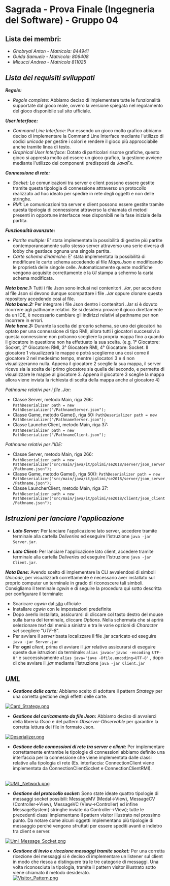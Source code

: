   
# Sagrada - Prova Finale (Ingegneria del Software) - Gruppo 04     
 ## Lista dei membri:    
    
 - *Ghobryal Anton - Matricola: 844941*    
 - *Guida Samuele - Matricola: 806408* 
 - *Micucci Andrea - Matricola 811025*    
 ## ***Lista dei requisiti sviluppati***    
 ***Regole:***    
 - *Regole complete:* Abbiamo deciso di implementare tutte le funzionalità supportate dal gioco reale, ovvero la                          versione spiegata nel regolamento del gioco disponibile sul sito ufficiale.    
    
***User Interface:***    
 - *Command Line Interface:* Pur essendo un gioco molto grafico abbiamo deciso di implementare la Command Line Interface mediante l'utilizzo di codici *unicode* per gestire i colori e rendere il gioco più approcciabile anche tramite linea di testo.    
 - *Graphical User Interface:* Dotato di particolari risorse grafiche, questo gioco si appresta molto ad essere un gioco grafico, la gestione avviene mediante l'utilizzo dei componenti predisposti da *JavaFx*.    
    
***Connessione di rete:***    
 - *Socket:* Le comunicazioni tra server e client possono essere gestite tramite questa tipologia di connessione attraverso un protocollo realizzato ad hoc ideato per spedire in rete degli oggetti e non delle stringhe.    
 - *RMI:* Le comunicazioni tra server e client possono essere gestite tramite questa tipologia di connessione attraverso la chiamata di metodi presenti in opportune interfacce rese disponibili nella fase iniziale della partita.    
    
***Funzionalità avanzate:***    
 - *Partite multiple:* E' stata implementata la possibilità di gestire più partite contemporaneamente sullo stesso server attraverso una serie diversa di lobby che gestisce ognuna una singola partita.    
 - *Carte schema dinamiche:* E' stata implementata la possibilità di modificare le carte schema accedendo al file *Maps.Json* e modificando le proprietà delle singole celle. Automaticamente queste modifiche vengono acquisite correttamente e la *UI* stampa a schermo la carta schema modificata.    
    
***Nota bene.1:*** Tutti i file Json sono inclusi nei contenitori *.Jar*, per accedere al file Json si devono dunque scompattare i file *.Jar* oppure clonare questa repository accedendo così al file.    
***Nota bene.2:*** Per integrare i file Json dentro i contenitori .Jar si è dovuto ricorrere agli pathname relativi. Se si desidera provare il gioco direttamente da un IDE, è necessario cambiare gli indirizzi relativi al pathname per non incorrere in errori.    
***Note bene.3:*** Durante la scelta del proprio schema, se uno dei giocatori ha optato per una connessione di tipo RMI, allora tutti i giocatori successivi a questa connessione non potranno scegliere la propria mappa fino a quando il giocatore in questione non ha effettuato la sua scelta. (e.g. 1° Giocatore: Socket, 2° Giocatore: RMI, 3° Giocatore RMI, 4° Giocatore:  Socket. Il giocatore 1 visualizzerà le mappe e potrà sceglierne una così come il giocatore 2  nel medesimo tempo, mentre i giocatori 3 e 4 non visualizzeranno nulla. Appena il giocatore 2 sceglie la sua mappa, il server riceve sia la scelta del primo giocatore sia quella del secondo, e permette di visualizzare le mappe al giocatore 3. Appena il giocatore 3 sceglie la mappa allora viene inviata la richiesta di scelta della mappa anche al giocatore 4)  
    
*Pathname relativi per i file .Jar:*    
    
 - Classe Server, metodo Main, riga 266:     
`PathDeserializer path = new PathDeserializer("/PathnameServer.json");`  
- Classe Game, metodo Game(), riga 50:
`PathDeserializer path = new PathDeserializer("/PathnameServer.json");`
- Classe LauncherClient, metodo Main, riga 37:     
 `PathDeserializer path = new PathDeserializer("/PathnameClient.json");`  
   
 *Pathname relativi per l'IDE:*    
    
 - Classe Server, metodo Main, riga 266:     
`PathDeserializer path = new PathDeserializer("src/main/java/it/polimi/se2018/server/json_server/Pathname.json");` 
- Classe Game, metodo Game(), riga 50():
`PathDeserializer path = new PathDeserializer("src/main/java/it/polimi/se2018/server/json_server/Pathname.json");` 
- Classe LauncherClient, metodo Main, riga 37:     
`PathDeserializer path = new PathDeserializer("src/main/java/it/polimi/se2018/client/json_client/Pathname.json");`    
 ## ***Istruzioni per lanciare l'applicazione***    
    
    
 - ***Lato Server:*** Per lanciare l'applicazione lato server, accedere tramite terminale alla cartella *Deliveries* ed eseguire l'istruzione  `java -jar Server.jar`.     
    
 - ***Lato Client:*** Per lanciare l'applicazione lato client, accedere tramite terminale alla cartella *Deliveries* ed eseguire l'istruzione  `java -jar Client.jar`.     
    
***Nota Bene:*** Avendo scelto di implementare la CLI avvalendosi di simboli *Unicode*, per visualizzarli correttamente è necessario aver installato sul proprio computer un terminale in grado di riconoscere tali simboli. Consigliamo il terminale *cgwin* e di seguire la procedura qui sotto descritta per configurare il terminale:
 - Scaricare *cgwin* dal [sito](https://www.cygwin.com/) ufficiale
 - Installare *cgwin* con le impostazioni predefinite
 - Dopo averlo installato, assicurarsi di cliccare col tasto destro del mouse sulla barra del terminale, cliccare *Options*. Nella schermata che si aprirà selezionare *text* dal menù a sinistra e tra le varie opzioni di *Character set* scegliere "*UTF-8*".
 - Per avviare il *server* basta localizzare il file .jar scaricato ed eseguire `java -jar Server.jar`
 - Per **ogni** *client*, prima di avviare il *.jar* relativo assicurarsi di eseguire queste due istruzioni da terminale: `alias javac='javac -encoding UTF-8'` e successivamente `alias java='java -Dfile.encoding=UTF-8'` , dopo di che avviare il *.jar* mediante l'istruzione `java -jar Client.jar`

     
## ***UML***    
    
 - ***Gestione delle carte:*** Abbiamo scelto di adottare il pattern *Strategy* per una corretta gestione degli effetti delle carte.    
     
[![Card_Strategy.png](https://s19.postimg.cc/sxr43tctf/Card_Strategy.png)](https://postimg.cc/image/691x48vfj/)    
    
- ***Gestione del caricamento da file Json:*** Abbiamo deciso di avvalerci della libreria *Gson* e del pattern *Observer-Observable* per garantire la corretta lettura dei file in formato Json.    
    
[![Deserializer.png](https://s19.postimg.cc/e1skw6boj/Deserializer.png)](https://postimg.cc/image/4u0cfh4m7/)    
    
- ***Gestione delle connessioni di rete tra server e client:*** Per implementare correttamente entrambe le tipologie di connessioni abbiamo definito una interfaccia per la connessione che viene implementata dalle classi relative alla tipologia di rete (Es. interfaccia: ConnectionClient viene implementata da ConnectionClientSocket e ConnectionClientRMI).    
    
 [    
 ![UML_Network.png](https://s19.postimg.cc/ripjf5wbn/UML_Network.png)](https://postimg.cc/image/9fwgny0gv/)    
     
- ***Gestione del protocollo socket:*** Sono state ideate quattro tipologie di messaggi socket possibili: MessageMV (Medal->View), MessageCV (Controller->View), MessageVC (View->Controller) ed infine MessageSystem( stringhe inviate da Controller->View); tutte le precedenti classi implementano il pattern visitor illustrato nel prossimo punto. Da notare come alcuni oggetti implementano più tipologie di messaggio perchè vengono sfruttati per essere spediti avanti e indietro tra client e server.    
    
[![Uml_Message_Socket.png](https://s19.postimg.cc/8dma5fk8j/Uml_Message_Socket.png)](https://postimg.cc/image/fgu5l1pnz/)    
    
- ***Gestione di invio e ricezione messaggi tramite socket:*** Per una corretta ricezione dei messaggi si è deciso di implementare un listener sul client in modo che riesca a distinguere tra le tre categorie di messaggi. Una volta riconosciuta la tipologia, tramite il pattern visitor illustrato sotto viene chiamato il metodo desiderato.    
[![Visitor_Pattern.png](https://s19.postimg.cc/56rqltunn/Visitor_Pattern.png)](https://postimg.cc/image/cmr07micv/)